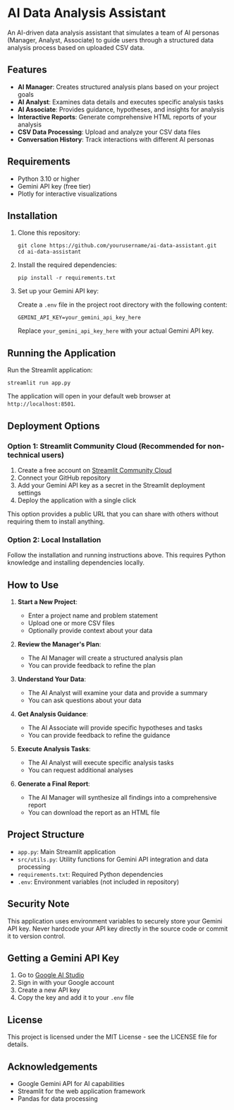 # AI Data Analysis Assistant

An AI-driven data analysis assistant that simulates a team of AI personas (Manager, Analyst, Associate) to guide users through a structured data analysis process based on uploaded CSV data.

## Features

- **AI Manager**: Creates structured analysis plans based on your project goals
- **AI Analyst**: Examines data details and executes specific analysis tasks
- **AI Associate**: Provides guidance, hypotheses, and insights for analysis
- **Interactive Reports**: Generate comprehensive HTML reports of your analysis
- **CSV Data Processing**: Upload and analyze your CSV data files
- **Conversation History**: Track interactions with different AI personas

## Requirements

- Python 3.10 or higher
- Gemini API key (free tier)
- Plotly for interactive visualizations

## Installation

1. Clone this repository:
   ```
   git clone https://github.com/yourusername/ai-data-assistant.git
   cd ai-data-assistant
   ```

2. Install the required dependencies:
   ```
   pip install -r requirements.txt
   ```

3. Set up your Gemini API key:
   
   Create a `.env` file in the project root directory with the following content:
   ```
   GEMINI_API_KEY=your_gemini_api_key_here
   ```
   
   Replace `your_gemini_api_key_here` with your actual Gemini API key.

## Running the Application

Run the Streamlit application:
```
streamlit run app.py
```

The application will open in your default web browser at `http://localhost:8501`.

## Deployment Options

### Option 1: Streamlit Community Cloud (Recommended for non-technical users)

1. Create a free account on [Streamlit Community Cloud](https://streamlit.io/cloud)
2. Connect your GitHub repository
3. Add your Gemini API key as a secret in the Streamlit deployment settings
4. Deploy the application with a single click

This option provides a public URL that you can share with others without requiring them to install anything.

### Option 2: Local Installation

Follow the installation and running instructions above. This requires Python knowledge and installing dependencies locally.

## How to Use

1. **Start a New Project**:
   - Enter a project name and problem statement
   - Upload one or more CSV files
   - Optionally provide context about your data

2. **Review the Manager's Plan**:
   - The AI Manager will create a structured analysis plan
   - You can provide feedback to refine the plan

3. **Understand Your Data**:
   - The AI Analyst will examine your data and provide a summary
   - You can ask questions about your data

4. **Get Analysis Guidance**:
   - The AI Associate will provide specific hypotheses and tasks
   - You can provide feedback to refine the guidance

5. **Execute Analysis Tasks**:
   - The AI Analyst will execute specific analysis tasks
   - You can request additional analyses

6. **Generate a Final Report**:
   - The AI Manager will synthesize all findings into a comprehensive report
   - You can download the report as an HTML file

## Project Structure

- `app.py`: Main Streamlit application
- `src/utils.py`: Utility functions for Gemini API integration and data processing
- `requirements.txt`: Required Python dependencies
- `.env`: Environment variables (not included in repository)

## Security Note

This application uses environment variables to securely store your Gemini API key. Never hardcode your API key directly in the source code or commit it to version control.

## Getting a Gemini API Key

1. Go to [Google AI Studio](https://makersuite.google.com/app/apikey)
2. Sign in with your Google account
3. Create a new API key
4. Copy the key and add it to your `.env` file

## License

This project is licensed under the MIT License - see the LICENSE file for details.

## Acknowledgements

- Google Gemini API for AI capabilities
- Streamlit for the web application framework
- Pandas for data processing
